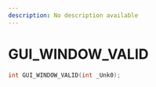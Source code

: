 ```yaml
---
description: No description available 
---
```


# GUI_WINDOW_VALID

```cpp
int GUI_WINDOW_VALID(int _Unk0);
```